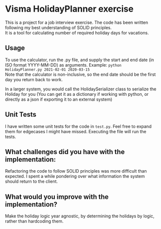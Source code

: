# Visma HolidayPlanner exercise
This is a project for a job interview exercise. The code has been written following my best understanding of SOLID principles.  
It is a tool for calculating number of required holiday days for vacations.

## Usage
To use the calculator, run the .py file, and supply the start and end date (in ISO format YYYY-MM-DD) as arguments. Example: `python HolidayPlanner.py 2021-02-01 2020-03-15`  
Note that the calculator is non-inclusive, so the end date should be the first day you return back to work.

In a larger system, you would call the HolidaySerializer class to serialize the Holiday for you (You can get it as a dictionary if working with python, or directly as a json if exporting it to an external system)

## Unit Tests
I have written some unit tests for the code in `test.py`. Feel free to expand them for edgecases I might have missed. Executing the file will run the tests.

## What challenges did you have with the implementation:  
Refactoring the code to follow SOLID principles was more difficult than expected. I spent a while pondering over what information the system should return to the client.

## What would you improve with the implementation?
Make the holiday logic year agnostic, by determining the holidays by logic, rather than hardcoding them.